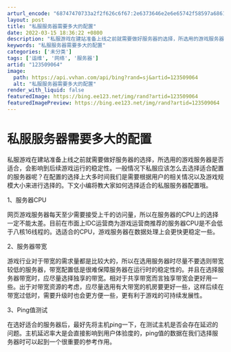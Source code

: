 ```yaml
---
arturl_encode: "68747470733a2f2f626c6f67:2e6373646e2e6e65742f58597a68616e6767756f726f6e672f:61727469636c652f64657461696c732f313233353039303634"
layout: post
title: "私服服务器需要多大的配置"
date: 2022-03-15 18:36:22 +0800
description: "私服游戏在建站准备上线之前就需要做好服务器的选择，所选用的游戏服务器是否适合，会影响到后续游戏运行的"
keywords: "私服服务器需要多大的配置"
categories: ['未分类']
tags: ['运维', '网络', '服务器']
artid: "123509064"
image:
  path: https://api.vvhan.com/api/bing?rand=sj&artid=123509064
  alt: "私服服务器需要多大的配置"
render_with_liquid: false
featuredImage: https://bing.ee123.net/img/rand?artid=123509064
featuredImagePreview: https://bing.ee123.net/img/rand?artid=123509064
---
```


# 私服服务器需要多大的配置

私服游戏在建站准备上线之前就需要做好服务器的选择，所选用的游戏服务器是否适合，会影响到后续游戏运行的稳定性。一般情况下私服应该怎么去选择适合配置的服务器呢？在配置的选择上大多时间我们是需要根据用户的相关情况以及游戏规模大小来进行选择的。下文小编将教大家如何选择适合的私服服务器配置哦。

1、服务器CPU

网页游戏服务器每天至少需要接受上千的访问量，所以在服务器的CPU上的选择一定不能太差。目前在市面上IDC运营商为游戏运营商推荐的服务器CPU是不会低于八核16线程的。选适合的CPU，游戏服务器在数据处理上会更快更稳定一些。

2、服务器带宽

游戏行业对于带宽的需求量都是比较大的，所以在选用服务器时尽量不要选则带宽较低的服务器，带宽配置低是很难保障服务器在运行时的稳定性的。并且在选择服务器带宽时，应尽量选择独享的带宽。相对于共享带宽而言独享带宽会更好用一些。出于对带宽资源的考虑，应尽量选用有大带宽的机房要更好一些，这样后续在带宽过低时，需要升级时也会更方便一些，更有利于游戏的可持续发展性。

3、Ping值测试

在选好适合的服务器后，最好先将主机ping一下，在测试主机是否会存在延迟的问题。主机延迟率大是会直接影响到用户体验度的，ping值的数据在我们选择服务器时可以起到一个很重要的参考作用。